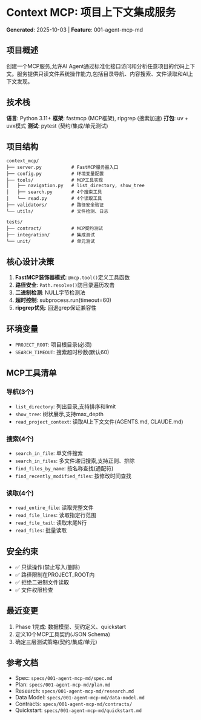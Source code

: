 # Context MCP: 项目上下文集成服务

**Generated**: 2025-10-03 | **Feature**: 001-agent-mcp-md

## 项目概述

创建一个MCP服务,允许AI Agent通过标准化接口访问和分析任意项目的代码上下文。服务提供只读文件系统操作能力,包括目录导航、内容搜索、文件读取和AI上下文发现。

## 技术栈

**语言**: Python 3.11+
**框架**: fastmcp (MCP框架), ripgrep (搜索加速)
**打包**: uv + uvx模式
**测试**: pytest (契约/集成/单元测试)

## 项目结构

```
context_mcp/
├── server.py           # FastMCP服务器入口
├── config.py           # 环境变量配置
├── tools/              # MCP工具实现
│   ├── navigation.py   # list_directory, show_tree
│   ├── search.py       # 4个搜索工具
│   └── read.py         # 4个读取工具
├── validators/         # 路径安全验证
└── utils/              # 文件检测、日志

tests/
├── contract/           # MCP契约测试
├── integration/        # 集成测试
└── unit/               # 单元测试
```

## 核心设计决策

1. **FastMCP装饰器模式**: `@mcp.tool()`定义工具函数
2. **路径安全**: `Path.resolve()`防目录遍历攻击
3. **二进制检测**: NULL字节检测法
4. **超时控制**: subprocess.run(timeout=60)
5. **ripgrep优先**: 回退grep保证兼容性

## 环境变量

- `PROJECT_ROOT`: 项目根目录(必须)
- `SEARCH_TIMEOUT`: 搜索超时秒数(默认60)

## MCP工具清单

### 导航(3个)
- `list_directory`: 列出目录,支持排序和limit
- `show_tree`: 树状展示,支持max_depth
- `read_project_context`: 读取AI上下文文件(AGENTS.md, CLAUDE.md)

### 搜索(4个)
- `search_in_file`: 单文件搜索
- `search_in_files`: 多文件递归搜索,支持正则、排除
- `find_files_by_name`: 按名称查找(通配符)
- `find_recently_modified_files`: 按修改时间查找

### 读取(4个)
- `read_entire_file`: 读取完整文件
- `read_file_lines`: 读取指定行范围
- `read_file_tail`: 读取末尾N行
- `read_files`: 批量读取

## 安全约束

- ✅ 只读操作(禁止写入/删除)
- ✅ 路径限制在PROJECT_ROOT内
- ✅ 拒绝二进制文件读取
- ✅ 文件权限检查

## 最近变更

1. Phase 1完成: 数据模型、契约定义、quickstart
2. 定义10个MCP工具契约(JSON Schema)
3. 确定三层测试策略(契约/集成/单元)

## 参考文档

- Spec: `specs/001-agent-mcp-md/spec.md`
- Plan: `specs/001-agent-mcp-md/plan.md`
- Research: `specs/001-agent-mcp-md/research.md`
- Data Model: `specs/001-agent-mcp-md/data-model.md`
- Contracts: `specs/001-agent-mcp-md/contracts/`
- Quickstart: `specs/001-agent-mcp-md/quickstart.md`
